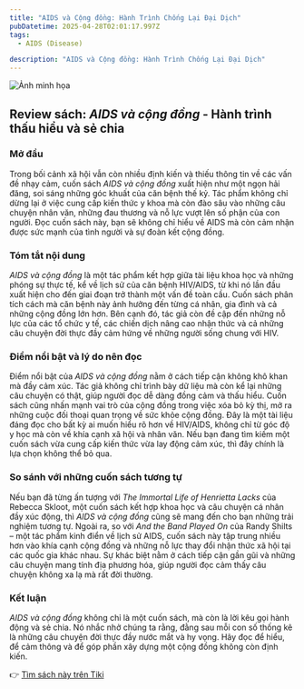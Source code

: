 ```yaml
---
title: "AIDS và Cộng đồng: Hành Trình Chống Lại Đại Dịch"
pubDatetime: 2025-04-28T02:01:17.997Z
tags:
  - AIDS (Disease)

description: "AIDS và Cộng đồng: Hành Trình Chống Lại Đại Dịch"
---
```


![Ảnh minh họa](https://images.unsplash.com/photo-1581288797999-f3958d2b727f?crop=entropy&cs=tinysrgb&fit=max&fm=jpg&ixid=M3w3MzA0NDl8MHwxfHNlYXJjaHwxfHxBSURTJTIwdiVDMyVBMCUyMGMlRTElQkIlOTluZyUyMCVDNCU5MSVFMSVCQiU5M25nfGVufDB8fHx8MTc0NTgwNTY3N3ww&ixlib=rb-4.0.3&q=80&w=400) 

 ## Review sách: *AIDS và cộng đồng* - Hành trình thấu hiểu và sẻ chia

### Mở đầu
Trong bối cảnh xã hội vẫn còn nhiều định kiến và thiếu thông tin về các vấn đề nhạy cảm, cuốn sách *AIDS và cộng đồng* xuất hiện như một ngọn hải đăng, soi sáng những góc khuất của căn bệnh thế kỷ. Tác phẩm không chỉ dừng lại ở việc cung cấp kiến thức y khoa mà còn đào sâu vào những câu chuyện nhân văn, những đau thương và nỗ lực vượt lên số phận của con người. Đọc cuốn sách này, bạn sẽ không chỉ hiểu về AIDS mà còn cảm nhận được sức mạnh của tình người và sự đoàn kết cộng đồng.

### Tóm tắt nội dung

*AIDS và cộng đồng* là một tác phẩm kết hợp giữa tài liệu khoa học và những phóng sự thực tế, kể về lịch sử của căn bệnh HIV/AIDS, từ khi nó lần đầu xuất hiện cho đến giai đoạn trở thành một vấn đề toàn cầu. Cuốn sách phân tích cách mà căn bệnh này ảnh hưởng đến từng cá nhân, gia đình và cả những cộng đồng lớn hơn. Bên cạnh đó, tác giả còn đề cập đến những nỗ lực của các tổ chức y tế, các chiến dịch nâng cao nhận thức và cả những câu chuyện đời thực đầy cảm hứng về những người sống chung với HIV.

### Điểm nổi bật và lý do nên đọc

Điểm nổi bật của *AIDS và cộng đồng* nằm ở cách tiếp cận không khô khan mà đầy cảm xúc. Tác giả không chỉ trình bày dữ liệu mà còn kể lại những câu chuyện có thật, giúp người đọc dễ dàng đồng cảm và thấu hiểu. Cuốn sách cũng nhấn mạnh vai trò của cộng đồng trong việc xóa bỏ kỳ thị, mở ra những cuộc đối thoại quan trọng về sức khỏe cộng đồng. Đây là một tài liệu đáng đọc cho bất kỳ ai muốn hiểu rõ hơn về HIV/AIDS, không chỉ từ góc độ y học mà còn về khía cạnh xã hội và nhân văn. Nếu bạn đang tìm kiếm một cuốn sách vừa cung cấp kiến thức vừa lay động cảm xúc, thì đây chính là lựa chọn không thể bỏ qua.

### So sánh với những cuốn sách tương tự

Nếu bạn đã từng ấn tượng với *The Immortal Life of Henrietta Lacks* của Rebecca Skloot, một cuốn sách kết hợp khoa học và câu chuyện cá nhân đầy xúc động, thì *AIDS và cộng đồng* cũng sẽ mang đến cho bạn những trải nghiệm tương tự. Ngoài ra, so với *And the Band Played On* của Randy Shilts – một tác phẩm kinh điển về lịch sử AIDS, cuốn sách này tập trung nhiều hơn vào khía cạnh cộng đồng và những nỗ lực thay đổi nhận thức xã hội tại các quốc gia khác nhau. Sự khác biệt nằm ở cách tiếp cận gần gũi và những câu chuyện mang tính địa phương hóa, giúp người đọc cảm thấy câu chuyện không xa lạ mà rất đời thường.

### Kết luận

*AIDS và cộng đồng* không chỉ là một cuốn sách, mà còn là lời kêu gọi hành động và sẻ chia. Nó nhắc nhở chúng ta rằng, đằng sau mỗi con số thống kê là những câu chuyện đời thực đầy nước mắt và hy vọng. Hãy đọc để hiểu, để cảm thông và để góp phần xây dựng một cộng đồng không còn định kiến.

👉 [Tìm sách này trên Tiki](https://tiki.vn/search?q=AIDS%20v%C3%A0%20c%E1%BB%99ng%20%C4%91%E1%BB%93ng)